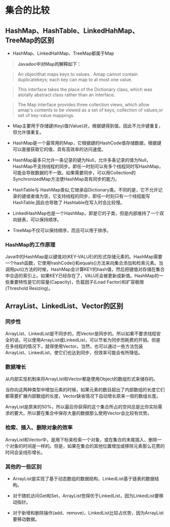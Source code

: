 # 集合的比较

## HashMap、HashTable、LinkedHahMap、TreeMap的区别

- HashMap、LinkedHahMap、TreeMap都属于Map

> **Javadoc中对Map的解释如下：**

> An objectthat maps keys to values . Amap cannot contain duplicatekeys; each key can map to at most one value.

> This interface takes the place of the Dictionary class, which was atotally abstract class rather than an interface.

> The Map interface provides three collection views, which allow amap's contents to be viewed as a set of keys, collection of values,or set of key-value mappings.

- Map主要用于存储键(Key)值(Value)对，根据键得到值，因此不允许键重复，但允许值重复。

- HashMap是一个最常用的Map，它根据键的HashCode值存储数据，根据键可以直接获取它的值，具有高效率的访问速度。

- HashMap最多只允许一条记录的键为Null，允许多条记录的值为Null，HashMap不支持线程的同步。即任一时刻可以有多个线程同时写HashMap，可能会导致数据的不一致。如果需要同步，可以用Collection的SynchronizedMap方法使HashMap具有同步的能力。

- HashTable与 HashMap类似,它继承自Dictionary类。不同的是，它不允许记录的键或者值为空，它支持线程的同步，即任一时刻只有一个线程能写HashTable,因此也导致了 Hashtable在写入时会比较慢。

- LinkedHashMap也是一个HashMap，即是它的子类，但是内部维持了一个双向链表，可以保持顺序。

- TreeMap不仅可以保持顺序，而且可以用于排序。

### HashMap的工作原理

Java中的HashMap是以键值对(KEY-VALUE)的形式存储元素的。HashMap需要一个hash函数，它使用hashCode()和equals()方法来向集合添加和检索元素。当调用put()方法的时候，HashMap会计算KEY的hash值，然后把键值对存储在集合中合适的索引上。如果KEY已经存在了，VALUE会被更新成新值。HashMap的一些重要特性是它的容量(Capacity)，负载因子(Load Factor)和扩容极限(Threshold Resizing)。

## ArrayList、LinkedList、Vector的区别

### 同步性

ArrayList、LinkedList是不同步的，而Vector是同步的。所以如果不要求线程安全的话，可以使用ArrayList或LinkedList，可以节省为同步而耗费的开销。但是在多线程的情况下，就得使用Vector。当然，也可以通过一些方法包装ArrayList、LinkedList，使它们也达到同步，但效率可能会有所降低。

### 数据增长

从内部实现机制来将ArrayList和Vector都是使用Object的数组形式来储存的。

当你向这两种类型中增加元素的时候，如果元素的数目超出了内部数组的长度它们都需要扩展内部数组的长度，Vector缺省情况下自动增长原来一倍的数组长度。

ArrayList是原来的50%，所以最后你获得的这个集合所占的空间总是比你实际需求的要大。所以要在集合中保存大量的数据那么使用Vector会比较有优势。

### 检索、插入、删除对象的效率

ArrayList和Vector中，是用下标来检索一个对象，或在集合的末尾插入、删除一个对象的时间是一样的。但是，如果在集合的其他位置增加或移除元素那么花费的时间会呈线形增长。

### 其他的一些区别

- ArrayList是实现了基于动态数组的数据结构，LinkedList基于链表的数据结构。

- 对于随机访问Get和Set，ArrayList觉得优于LinkedList，因为LinkedList要移动指针。

- 对于新增和删除操作(add、remove)，LinkedList比较占优势，因为ArrayList要移动数据。
